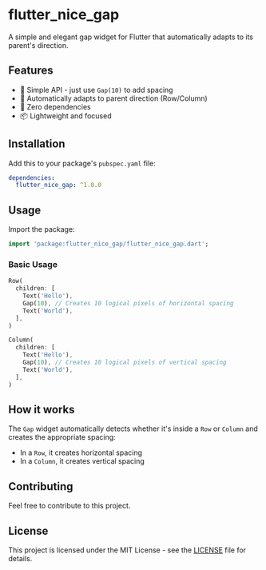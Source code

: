 # flutter_nice_gap

A simple and elegant gap widget for Flutter that automatically adapts to its parent's direction.

## Features

- 🎯 Simple API - just use `Gap(10)` to add spacing
- 🔄 Automatically adapts to parent direction (Row/Column)
- 🚀 Zero dependencies
- 📦 Lightweight and focused

## Installation

Add this to your package's `pubspec.yaml` file:

```yaml
dependencies:
  flutter_nice_gap: ^1.0.0
```

## Usage

Import the package:

```dart
import 'package:flutter_nice_gap/flutter_nice_gap.dart';
```

### Basic Usage

```dart
Row(
  children: [
    Text('Hello'),
    Gap(10), // Creates 10 logical pixels of horizontal spacing
    Text('World'),
  ],
)

Column(
  children: [
    Text('Hello'),
    Gap(10), // Creates 10 logical pixels of vertical spacing
    Text('World'),
  ],
)
```

## How it works

The `Gap` widget automatically detects whether it's inside a `Row` or `Column` and creates the appropriate spacing:

- In a `Row`, it creates horizontal spacing
- In a `Column`, it creates vertical spacing

## Contributing

Feel free to contribute to this project.

## License

This project is licensed under the MIT License - see the [LICENSE](LICENSE) file for details.
